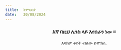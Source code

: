 ```yaml
---
title:  ትምህርት
date:   30/08/2024
---
```


### <center>እኛ በዚህ ሌንስ ላይ እየሰራን ነው ፡፡</center>
<center>እባክዎ ቆየት ብለው ይሞክሩ.</center>